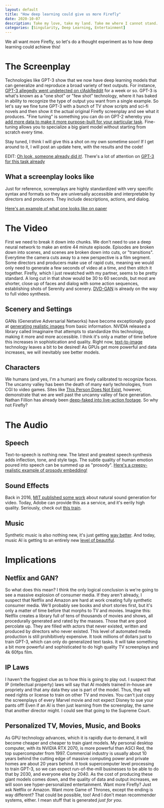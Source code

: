 ```yaml
---
layout: default
title: "How deep learning could give us more Firefly"
date: 2020-10-07
description: Take my love, take my land. Take me where I cannot stand.
categories: [Singularity, Deep Learning, Entertainment]
---
```


We all want more Firefly, so let's do a thought experiment as to how deep learning could achieve this!

# The Screenplay

Technologies like GPT-3 show that we now have deep learning models that can generalize and reproduce a broad variety of text outputs. For instance, [GPT-3 allegedly went undetected on r/AskReddit](https://www.kmeme.com/2020/10/gpt-3-bot-went-undetected-askreddit-for.html) for a week or so.
GPT-3 is what's known as a "one shot" or "few shot" technology, where it has baked in ability to recognize the type of output you want from a single example. So let's say we fine tune GPT-3 with a bunch of TV show scripts and sci-fi novels and then show it the actual original Firefly screenplay and see what it produces.
"Fine tuning" is something you can do on GPT-2 whereby you [add more data to make it more purpose-built for your particular task](https://openai.com/blog/fine-tuning-gpt-2/). Fine-tuning allows you to specialize a big giant model without starting from scratch every time. 

Stay tuned, I think I will give this a shot on my own sometime soon! If I get around to it, I will post an update here, with the results and the code!

EDIT: [Oh look, someone already did it!](https://towardsdatascience.com/film-script-generation-with-gpt-2-58601b00d371). There's a lot of attention on [GPT-3 for this task already](https://www.gwern.net/GPT-3)

## What a screenplay looks like

Just for reference, screenplays are highly standardized with very specific syntax and formats so they are universally accessible and interpretable by directors and producers. They include descriptions, actions, and dialog.

[Here's an example of what one looks like on paper](https://www.raindance.org/scripts/Firefly_1x02_-_Bushwhacked.pdf)

# The Video

First we need to break it down into chunks. We don't need to use a deep neural network to make an entire 44 minute episode. Episodes are broken down into scenes, and scenes are broken down into cuts, or "transitions".
Everytime the camera cuts away to a new perspective is a film segment. Some directors and producers make use of rapid cuts, meaning we would only need to generate a few seconds of video at a time, and then stitch it together. 
Firefly, which I just rewatched with my partner, seems to be pretty standard. A long cut in that show would be 30 to 60 seconds, but most are shorter, close up of faces and dialog with some action sequences, establishing shots of Serenity and scenery.
[DVD-GAN](https://medium.com/syncedreview/deepmind-dvd-gan-impressive-step-toward-realistic-video-synthesis-12027d942e53) is already on the way to full video synthesis.

## Scenery and Settings

GANs (Generative Adversarial Networks) have become exceptionally good at [generating realistic images](https://www.marktechpost.com/2020/10/06/nvidia-releases-imaginaire-a-universal-pytorch-library-designed-for-various-gan-based-tasks-and-methods/) from basic information. 
NVIDIA released a library called Imaginaire that attempts to standardize this technology, making it more and more accessible. I think it's only a matter of time before this increases in sophistication and quality.
Right now, [text-to-image](https://deepai.org/machine-learning-model/text2img) technology leaves a bit to be desired! As GPUs get more powerful and data increases, we will inevitably see better models.

## Characters

We humans (and yes, I'm a human) are finely calibrated to recognize faces. The uncanny valley has been the death of many early technologies, from CGI to video games. Sites like [This Person Does Not Exist](https://thispersondoesnotexist.com/), however, demonstrate that we are well past the uncanny valley of face generation. 
Nathan Fillion has already been [deep-faked into live-action footage](https://www.eurogamer.net/articles/2020-05-02-uncharted-4-deepfake-starring-nathan-fillion-is-as-impressive-as-it-is-scary). So why not Firefly?

# The Audio

## Speech

Text-to-speech is nothing new. The latest and greatest speech synthesis adds inflection, tone, and style tags. The subtle quality of human emotion poured into speech can be summed up as "prosody". [Here's a creepy-realistic example of prosody embedding!](https://ai.googleblog.com/2018/03/expressive-speech-synthesis-with.html)

## Sound Effects

Back in 2016, [MIT published some work](https://www.wired.com/2016/06/mit-artificial-sound-effects/) about natural sound generation for video. Today, Adobe can provide this as a service, and it's eerily high quality. Seriously, check out [this train](https://research.adobe.com/news/ai-can-generate-realistic-sound-for-video-clips/).

## Music

Synthetic music is also nothing new, it's just getting [way better](https://towardsdatascience.com/neuralfunk-combining-deep-learning-with-sound-design-91935759d628). And today, music AI is getting to an entirely new [level of beautiful](https://www.zmescience.com/science/ai-musical-composer/).

# Implications

## Netflix and GAN?

So what does this mean? I think the only logical conclusion is we're going to see a massive explosion of consumer media. If they aren't already, I suspect that Netflix and Amazon are hard at work creating fully synthetic consumer media. We'll probably see books and short stories first, but it's only a matter of time before that morphs to TV and movies. Imagine this: Netflix creates a library full of tens of thousands of movies and shows, all procedurally generated and rated by the masses. Those that are good percolate up. They are filled with actors that never existed, written and produced by directors who never existed. This level of automated media production is still prohibitively expensive. It took millions of dollars just to train GPT-3, which can only do generalized text tasks. It will take something a bit more powerful and sophisticated to do high quality TV screenplays and 4k 60fps film. 

## IP Laws

I haven't the foggiest clue as to how this is going to play out. I suspect that IP (intellectual property) laws will say that AI models trained in-house are propriety and that any data they use is part of the model. Thus, they will need rights or license to train on other TV and movies. You can't just copy the screenplays of every Marvel movie and not expect Disney to sue your pants off! Even if an AI is then just learning from the screenplay, the same that another director might. I could see that going to the Supreme Court.

## Personalized TV, Movies, Music, and Books

As GPU technology advances, which it is rapidly due to demand, it will become cheaper and cheaper to train giant models. My personal desktop computer, with its NVIDIA RTX 2070, is more powerful than ASCI Red, the top supercomputer from 1997. Commercial industry is usually about 10 years behind the cutting edge of massive computing power and private homes are about 20 years behind. It took supercomputer level processing to train GPT-3, so we can expect run-of-the-mill businesses to be able to do that by 2030, and everyone else by 2040. 
As the cost of producing these giant models comes down, and the quality of data and output increases, we will soon see hyper-personalized entertainment. Want more Firefly? Just ask Netflix or Amazon. Want more Game of Thrones, except the ending is way different? That could be possible, too! 
And I don't mean recommender systems, either. I mean stuff that is generated *just for you*. 
